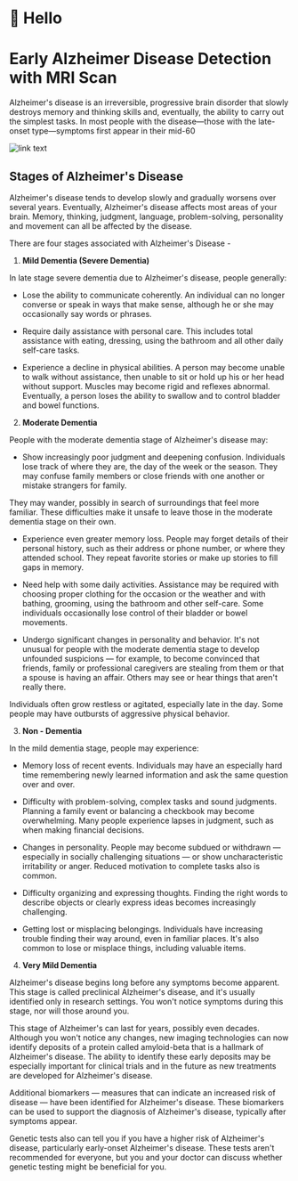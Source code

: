 # 👋 Hello

# Early Alzheimer Disease Detection with MRI Scan

Alzheimer's disease is an irreversible, progressive brain disorder that slowly destroys memory and thinking skills and, eventually, the ability to carry out the simplest tasks. In most people with the disease—those with the late-onset type—symptoms first appear in their mid-60

![link text](https://media.springernature.com/lw685/springer-static/image/art%3A10.1038%2Fs41598-018-29295-9/MediaObjects/41598_2018_29295_Fig1_HTML.png)


## Stages of Alzheimer's Disease

Alzheimer's disease tends to develop slowly and gradually worsens over several years. Eventually, Alzheimer's disease affects most areas of your brain. Memory, thinking, judgment, language, problem-solving, personality and movement can all be affected by the disease.

There are four stages associated with Alzheimer's Disease -

1. **Mild Dementia (Severe Dementia)**

In late stage severe dementia due to Alzheimer's disease, people generally:

* Lose the ability to communicate coherently. An individual can no longer converse or speak in ways that make sense, although he or she may occasionally say words or phrases.

* Require daily assistance with personal care. This includes total assistance with eating, dressing, using the bathroom and all other daily self-care tasks.

* Experience a decline in physical abilities. A person may become unable to walk without assistance, then unable to sit or hold up his or her head without support. Muscles may become rigid and reflexes abnormal. Eventually, a person loses the ability to swallow and to control bladder and bowel functions.

2. **Moderate Dementia**

People with the moderate dementia stage of Alzheimer's disease may:

* Show increasingly poor judgment and deepening confusion. Individuals lose track of where they are, the day of the week or the season. They may confuse family members or close friends with one another or mistake strangers for family.

They may wander, possibly in search of surroundings that feel more familiar. These difficulties make it unsafe to leave those in the moderate dementia stage on their own.

* Experience even greater memory loss. People may forget details of their personal history, such as their address or phone number, or where they attended school. They repeat favorite stories or make up stories to fill gaps in memory.

* Need help with some daily activities. Assistance may be required with choosing proper clothing for the occasion or the weather and with bathing, grooming, using the bathroom and other self-care. Some individuals occasionally lose control of their bladder or bowel movements.

* Undergo significant changes in personality and behavior. It's not unusual for people with the moderate dementia stage to develop unfounded suspicions — for example, to become convinced that friends, family or professional caregivers are stealing from them or that a spouse is having an affair. Others may see or hear things that aren't really there.

Individuals often grow restless or agitated, especially late in the day. Some people may have outbursts of aggressive physical behavior.


3. **Non - Dementia**

In the mild dementia stage, people may experience:

* Memory loss of recent events. Individuals may have an especially hard time remembering newly learned information and ask the same question over and over.

* Difficulty with problem-solving, complex tasks and sound judgments. Planning a family event or balancing a checkbook may become overwhelming. Many people experience lapses in judgment, such as when making financial decisions.

* Changes in personality. People may become subdued or withdrawn — especially in socially challenging situations — or show uncharacteristic irritability or anger. Reduced motivation to complete tasks also is common.

* Difficulty organizing and expressing thoughts. Finding the right words to describe objects or clearly express ideas becomes increasingly challenging.

* Getting lost or misplacing belongings. Individuals have increasing trouble finding their way around, even in familiar places. It's also common to lose or misplace things, including valuable items.

4. **Very Mild Dementia**

Alzheimer's disease begins long before any symptoms become apparent. This stage is called preclinical Alzheimer's disease, and it's usually identified only in research settings. You won't notice symptoms during this stage, nor will those around you.

This stage of Alzheimer's can last for years, possibly even decades. Although you won't notice any changes, new imaging technologies can now identify deposits of a protein called amyloid-beta that is a hallmark of Alzheimer's disease. The ability to identify these early deposits may be especially important for clinical trials and in the future as new treatments are developed for Alzheimer's disease.

Additional biomarkers — measures that can indicate an increased risk of disease — have been identified for Alzheimer's disease. These biomarkers can be used to support the diagnosis of Alzheimer's disease, typically after symptoms appear.

Genetic tests also can tell you if you have a higher risk of Alzheimer's disease, particularly early-onset Alzheimer's disease. These tests aren't recommended for everyone, but you and your doctor can discuss whether genetic testing might be beneficial for you.
